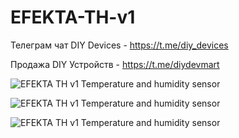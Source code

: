 # EFEKTA-TH-v1

Телеграм чат DIY Devices - https://t.me/diy_devices

Продажа DIY Устройств - https://t.me/diydevmart

![EFEKTA TH v1 Temperature and humidity sensor](https://raw.githubusercontent.com/smartboxchannel/EFEKTA-TH-v2/main/Images/photo_2024-01-18_16-10-46%20(2).jpg) 

![EFEKTA TH v1 Temperature and humidity sensor](https://raw.githubusercontent.com/smartboxchannel/EFEKTA-TH-v2/main/Images/photo_2024-01-18_16-15-21.jpg) 

![EFEKTA TH v1 Temperature and humidity sensor](https://raw.githubusercontent.com/smartboxchannel/EFEKTA-TH-v2/main/Images/photo_2024-01-18_16-15-21.jpg) 
